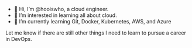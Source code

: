 - 👋 Hi, I’m @hooiswho, a cloud engineer.
- 👀 I’m interested in learning all about cloud.
- 🌱 I’m currently learning Git, Docker, Kubernetes, AWS, and Azure
  
Let me know if there are still other things I need to learn to pursue a career in DevOps.

<!---
hooiswho/hooiswho is a ✨ special ✨ repository because its `README.md` (this file) appears on your GitHub profile.
You can click the Preview link to take a look at your changes.
--->
